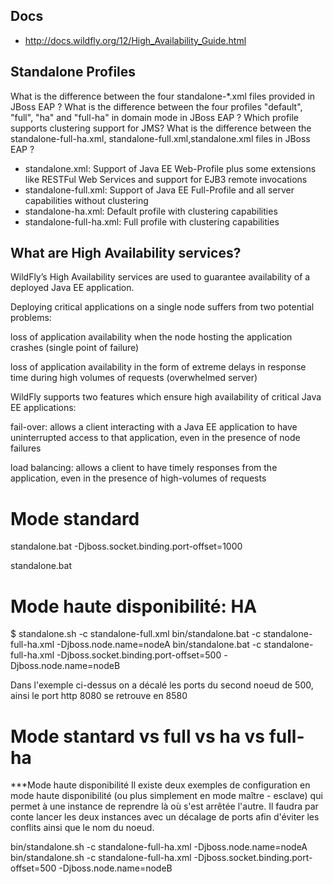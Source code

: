 ## Docs

- http://docs.wildfly.org/12/High_Availability_Guide.html

##   Standalone Profiles

What is the difference between the four standalone-*.xml files provided in JBoss EAP ?
What is the difference between the four profiles "default", "full", "ha" and "full-ha" in domain mode in JBoss EAP ?
Which profile supports clustering support for JMS?
What is the difference between the standalone-full-ha.xml, standalone-full.xml,standalone.xml files in JBoss EAP ?

* standalone.xml: Support of Java EE Web-Profile plus some extensions like RESTFul Web Services and support for EJB3 remote invocations
* standalone-full.xml: Support of Java EE Full-Profile and all server capabilities without clustering
* standalone-ha.xml: Default profile with clustering capabilities
* standalone-full-ha.xml: Full profile with clustering capabilities


## What are High Availability services?
WildFly’s High Availability services are used to guarantee availability of a deployed Java EE application.

Deploying critical applications on a single node suffers from two potential problems:

loss of application availability when the node hosting the application crashes (single point of failure)

loss of application availability in the form of extreme delays in response time during high volumes of requests (overwhelmed server)

WildFly supports two features which ensure high availability of critical Java EE applications:

fail-over: allows a client interacting with a Java EE application to have uninterrupted access to that application, even in the presence of node failures

load balancing: allows a client to have timely responses from the application, even in the presence of high-volumes of requests


# Mode standard

standalone.bat -Djboss.socket.binding.port-offset=1000  

standalone.bat 

# Mode haute disponibilité: HA

$ standalone.sh -c standalone-full.xml
bin/standalone.bat -c standalone-full-ha.xml -Djboss.node.name=nodeA
bin/standalone.bat  -c standalone-full-ha.xml -Djboss.socket.binding.port-offset=500 -Djboss.node.name=nodeB

Dans l'exemple ci-dessus on a décalé les ports du second noeud de 500, ainsi le port http 8080 se retrouve en 8580


# Mode stantard vs full vs ha vs full-ha
***Mode haute disponibilité
Il existe deux exemples de configuration en mode haute disponibilité (ou plus simplement en mode maître - esclave) qui permet à une instance de reprendre là où s'est arrêtée l'autre. Il faudra par conte lancer les deux instances avec un décalage de ports afin d'éviter les conflits ainsi que le nom du noeud.

bin/standalone.sh -c standalone-full-ha.xml -Djboss.node.name=nodeA
bin/standalone.sh -c standalone-full-ha.xml -Djboss.socket.binding.port-offset=500 -Djboss.node.name=nodeB
